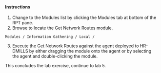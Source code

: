 #### Instructions

1. Change to the Modules list by clicking the Modules tab at bottom of the RPT pane. 
2. Browse to locate the Get Network Routes module.

  ```
  Modules / Information Gathering / Local /

  ```

3. Execute the Get Network Routes against the agent deployed to HR-DMILLS by either dragging the module onto the agent or by selecting the agent and double-clicking the module. 


This concludes the lab exercise, continue to lab 5.
